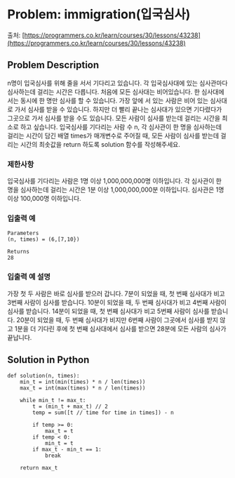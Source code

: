 # Problem: immigration(입국심사)
출처: [https://programmers.co.kr/learn/courses/30/lessons/43238](https://programmers.co.kr/learn/courses/30/lessons/43238)

## Problem Description
n명이 입국심사를 위해 줄을 서서 기다리고 있습니다.
각 입국심사대에 있는 심사관마다 심사하는데 걸리는 시간은 다릅니다.
처음에 모든 심사대는 비어있습니다.
한 심사대에서는 동시에 한 명만 심사를 할 수 있습니다.
가장 앞에 서 있는 사람은 비어 있는 심사대로 가서 심사를 받을 수 있습니다.
하지만 더 빨리 끝나는 심사대가 있으면 기다렸다가 그곳으로 가서 심사를 받을 수도 있습니다.
모든 사람이 심사를 받는데 걸리는 시간을 최소로 하고 싶습니다.
입국심사를 기다리는 사람 수 n, 각 심사관이 한 명을 심사하는데 걸리는 시간이 담긴 배열 times가 매개변수로 주어질 때,
모든 사람이 심사를 받는데 걸리는 시간의 최솟값을 return 하도록 solution 함수를 작성해주세요.

### 제한사항
입국심사를 기다리는 사람은 1명 이상 1,000,000,000명 이하입니다.
각 심사관이 한 명을 심사하는데 걸리는 시간은 1분 이상 1,000,000,000분 이하입니다.
심사관은 1명 이상 100,000명 이하입니다.


### 입출력 예
    Parameters
    (n, times) = (6,[7,10})

    Returns
    28

### 입출력 예 설명
가장 첫 두 사람은 바로 심사를 받으러 갑니다.
7분이 되었을 때, 첫 번째 심사대가 비고 3번째 사람이 심사를 받습니다.
10분이 되었을 때, 두 번째 심사대가 비고 4번째 사람이 심사를 받습니다.
14분이 되었을 때, 첫 번째 심사대가 비고 5번째 사람이 심사를 받습니다.
20분이 되었을 때, 두 번째 심사대가 비지만 6번째 사람이 그곳에서 심사를 받지 않고 1분을 더 기다린 후에 첫 번째 심사대에서 심사를 받으면 28분에 모든 사람의 심사가 끝납니다.


## Solution in Python
    def solution(n, times):
        min_t = int(min(times) * n / len(times))
        max_t = int(max(times) * n / len(times))

        while min_t != max_t:
            t = (min_t + max_t) // 2
            temp = sum([t // time for time in times]) - n

            if temp >= 0:
                max_t = t
            if temp < 0:
                min_t = t
            if max_t - min_t == 1:
                break

        return max_t
 
